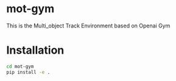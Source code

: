 
# mot-gym
This is the Multi_object Track Environment based on Openai Gym


# Installation

```bash
cd mot-gym
pip install -e .
```
